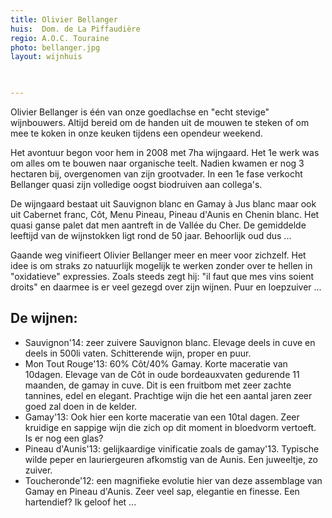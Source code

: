 ```yaml
---
title: Olivier Bellanger
huis:  Dom. de La Piffaudière
regio: A.O.C. Touraine
photo: bellanger.jpg
layout: wijnhuis 


    
---
```

Olivier Bellanger is één van onze goedlachse en "echt stevige" wijnbouwers. Altijd bereid om de handen uit de mouwen te steken of om mee te koken in onze keuken tijdens een 
opendeur weekend.

Het avontuur begon voor hem in 2008 met 7ha wijngaard. Het 1e werk was om alles om te bouwen naar organische teelt. Nadien kwamen er nog 3 hectaren bij, overgenomen van zijn grootvader.
In een 1e fase verkocht Bellanger quasi zijn volledige oogst biodruiven aan collega's. 

De wijngaard bestaat uit Sauvignon blanc en Gamay à Jus blanc maar ook uit Cabernet franc, Côt, Menu Pineau, Pineau d'Aunis en Chenin blanc. Het quasi ganse palet dat men aantreft in de Vallée du Cher.
De gemiddelde leeftijd van de wijnstokken ligt rond de 50 jaar. Behoorlijk oud dus ...

Gaande weg vinifieert Olivier Bellanger meer en meer voor zichzelf. Het idee is om straks zo natuurlijk mogelijk te werken zonder over te hellen in "oxidatieve" expressies.
Zoals steeds zegt hij: "il faut que mes vins soient droits" en daarmee is er veel gezegd over zijn wijnen. Puur en loepzuiver ...

De wijnen:
----------
* Sauvignon'14: zeer zuivere Sauvignon blanc. Elevage deels in cuve en deels in 500li vaten. Schitterende wijn, proper en puur.
* Mon Tout Rouge'13: 60% Côt/40% Gamay. Korte maceratie van 10dagen. Elevage van de Côt in oude bordeauxvaten gedurende 11 maanden, de gamay in cuve. Dit is een fruitbom met zeer zachte tannines, edel en elegant.
Prachtige wijn die het een aantal jaren zeer goed zal doen in de kelder.
* Gamay'13: Ook hier een korte maceratie van een 10tal dagen. Zeer kruidige en sappige wijn die zich op dit moment in bloedvorm vertoeft. Is er nog een glas?
* Pineau d'Aunis'13: gelijkaardige vinificatie zoals de gamay'13. Typische wilde peper en lauriergeuren afkomstig van de Aunis. Een juweeltje, zo zuiver.
* Toucheronde'12: een magnifieke evolutie hier van deze assemblage van Gamay en Pineau d'Aunis. Zeer veel sap, elegantie en finesse. Een hartendief? Ik geloof het ...
   



